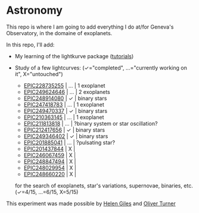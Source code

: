 # Astronomy

This repo is where I am going to add everything I do at/for Geneva's Observatory, in the domaine of exoplanets.

In this repo, I'll add:

 -  My learning of the lightkurve package ([tutorials](http://docs.lightkurve.org/tutorials/index.html))
 -  Study of a few lightcurves: (✓="completed", ...="currently working on it", X="untouched")
 
       - [EPIC228735255](https://github.com/PierricJoulot/Astronomy/tree/master/EPIC228735255) | ... | 1 exoplanet
       - [EPIC249624646](https://github.com/PierricJoulot/Astronomy/tree/master/EPIC249624646) | ... | 2 exoplanets
       - [EPIC248914080](https://github.com/PierricJoulot/Astronomy/tree/master/EPIC248914080) |  ✓  | binary stars
       - [EPIC247418783](https://github.com/PierricJoulot/Astronomy/tree/master/EPIC247418783) | ... | 1 exoplanet
       - [EPIC249470337](https://github.com/PierricJoulot/Astronomy/tree/master/EPIC249470337) |  ✓  | binary stars
       - [EPIC210363145](https://github.com/PierricJoulot/Astronomy/tree/master/EPIC210363145) | ... | 1 exoplanet
       - [EPIC211813818](https://github.com/PierricJoulot/Astronomy/tree/master/EPIC211813818) | ... | ?binary system or star oscillation?
       - [EPIC212417656](https://github.com/PierricJoulot/Astronomy/tree/master/EPIC212417656) |  ✓  | binary stars
       - [EPIC249346402](https://github.com/PierricJoulot/Astronomy/tree/master/EPIC249346402) |  ✓  | binary stars
       - [EPIC201885041](https://github.com/PierricJoulot/Astronomy/tree/master/EPIC201885041) | ... | ?pulsating star?
       - [EPIC201437844](https://github.com/PierricJoulot/Astronomy/tree/master/EPIC201437844) |  X  |
       - [EPIC246067459](https://github.com/PierricJoulot/Astronomy/tree/master/EPIC246067459) |  X  |
       - [EPIC248847494](https://github.com/PierricJoulot/Astronomy/tree/master/EPIC248847494) |  X  |
       - [EPIC248029954](https://github.com/PierricJoulot/Astronomy/tree/master/EPIC248029954) |  X  |
       - [EPIC248660220](https://github.com/PierricJoulot/Astronomy/tree/master/EPIC248660220) |  X  |
        
     for the search of exoplanets, star's variations, supernovae, binaries, etc.
     (✓=4/15, ...=6/15, X=5/15)
 
 This experiment was made possible by [Helen Giles](https://www.helengiles.com/) and [Oliver Turner](http://nccr-planets.ch/team/turner-oliver-dr/)
